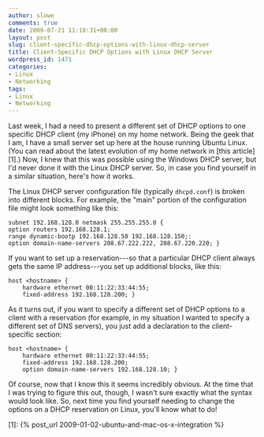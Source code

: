 ```yaml
---
author: slowe
comments: true
date: 2009-07-21 11:10:31+00:00
layout: post
slug: client-specific-dhcp-options-with-linux-dhcp-server
title: Client-Specific DHCP Options with Linux DHCP Server
wordpress_id: 1471
categories:
- Linux
- Networking
tags:
- Linux
- Networking
---
```


Last week, I had a need to present a different set of DHCP options to one specific DHCP client (my iPhone) on my home network. Being the geek that I am, I have a small server set up here at the house running Ubuntu Linux. (You can read about the latest evolution of my home network in [this article][1].) Now, I knew that this was possible using the Windows DHCP server, but I'd never done it with the Linux DHCP server. So, in case you find yourself in a similar situation, here's how it works.

The Linux DHCP server configuration file (typically `dhcpd.conf`) is broken into different blocks. For example, the "main" portion of the configuration file might look something like this:

	subnet 192.168.128.0 netmask 255.255.255.0 {  
	option routers 192.168.128.1;  
	range dynamic-bootp 192.168.128.50 192.168.128.150;:  
	option domain-name-servers 208.67.222.222, 208.67.220.220; }

If you want to set up a reservation---so that a particular DHCP client always gets the same IP address---you set up additional blocks, like this:

	host <hostname> {  
		hardware ethernet 00:11:22:33:44:55;  
		fixed-address 192.168.128.200; }

As it turns out, if you want to specify a different set of DHCP options to a client with a reservation (for example, in my situation I wanted to specify a different set of DNS servers), you just add a declaration to the client-specific section:

	host <hostname> {  
		hardware ethernet 00:11:22:33:44:55;  
		fixed-address 192.168.128.200;  
		option domain-name-servers 192.168.128.10; }

Of course, now that I know this it seems incredibly obvious. At the time that I was trying to figure this out, though, I wasn't sure exactly what the syntax would look like. So, next time you find yourself needing to change the options on a DHCP reservation on Linux, you'll know what to do!

[1]: {% post_url 2009-01-02-ubuntu-and-mac-os-x-integration %}
